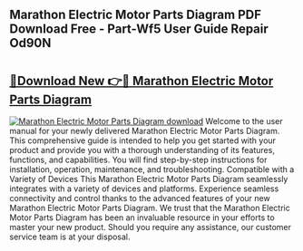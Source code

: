 ## Marathon Electric Motor Parts Diagram PDF Download Free - Part-Wf5 User Guide Repair Od90N

# <h2><a href="http://dfl12k.blite.top/?on=Marathon+Electric+Motor+Parts+Diagram">🔗Download New 👉🔴 Marathon Electric Motor Parts Diagram</a></h2>

[![Marathon Electric Motor Parts Diagram download](https://i.imgur.com/lujVjoI.png)](http://dfl12k.blite.top/?on=Marathon+Electric+Motor+Parts+Diagram)
Welcome to the user manual for your newly delivered Marathon Electric Motor Parts Diagram. This comprehensive guide is intended to help you get started with your product and provide you with a thorough understanding of its features, functions, and capabilities. You will find step-by-step instructions for installation, operation, maintenance, and troubleshooting. Compatible with a Variety of Devices This Marathon Electric Motor Parts Diagram seamlessly integrates with a variety of devices and platforms. Experience seamless connectivity and control thanks to the advanced features of your new Marathon Electric Motor Parts Diagram. We trust that the Marathon Electric Motor Parts Diagram has been an invaluable resource in your efforts to master your new product. Should you require any assistance, our customer service team is at your disposal.
